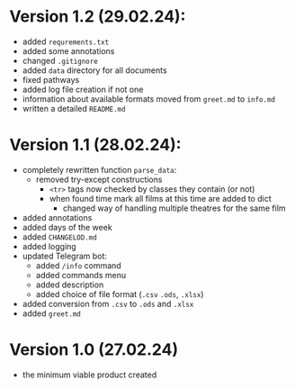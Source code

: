 # Version 1.2 (29.02.24):
- added `requrements.txt`
- added some annotations
- changed `.gitignore`
- added `data` directory for all documents
- fixed pathways
- added log file creation if not one
- information about available formats moved from `greet.md` to `info.md`
- written a detailed `README.md`


# Version 1.1 (28.02.24):
- completely rewritten function `parse_data`:
  - removed try-except constructions
    - `<tr>` tags now checked by classes they contain (or not)
    - when found time mark all films at this time are added to dict
      - changed way of handling multiple theatres for the same film 
- added annotations
- added days of the week
- added `CHANGELOD.md`
- added logging
- updated Telegram bot:
  - added `/info` command
  - added commands menu
  - added description
  - added choice of file format (`.csv` `.ods`, `.xlsx`)
- added conversion from `.csv` to ``.ods`` and `.xlsx`
- added `greet.md`


# Version 1.0 (27.02.24)
- the minimum viable product created